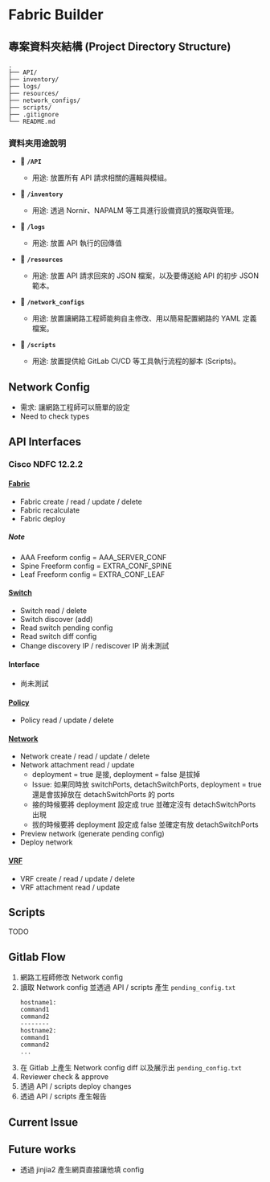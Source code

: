 # Fabric Builder
## 專案資料夾結構 (Project Directory Structure)

```
.
├── API/
├── inventory/
├── logs/
├── resources/
├── network_configs/
├── scripts/
├── .gitignore
└── README.md
```

### 資料夾用途說明

* 📂 **`/API`**

    * 用途: 放置所有 API 請求相關的邏輯與模組。

* 📂 **`/inventory`**

    * 用途: 透過 Nornir、NAPALM 等工具進行設備資訊的獲取與管理。

* 📂 **`/logs`**

    * 用途: 放置 API 執行的回傳值

* 📂 **`/resources`**

    * 用途: 放置 API 請求回來的 JSON 檔案，以及要傳送給 API 的初步 JSON 範本。

* 📂 **`/network_configs`**

    * 用途: 放置讓網路工程師能夠自主修改、用以簡易配置網路的 YAML 定義檔案。

* 📂 **`/scripts`**

    * 用途: 放置提供給 GitLab CI/CD 等工具執行流程的腳本 (Scripts)。

## Network Config
- 需求: 讓網路工程師可以簡單的設定
- Need to check types
## API Interfaces
### Cisco NDFC 12.2.2
#### [Fabric](API/cisco/12.2.2/fabric.py)
- Fabric create / read / update / delete
- Fabric recalculate
- Fabric deploy
##### Note
- AAA Freeform config = AAA_SERVER_CONF
- Spine Freeform config = EXTRA_CONF_SPINE
- Leaf Freeform config = EXTRA_CONF_LEAF
#### [Switch](API/cisco/12.2.2/switch.py)
- Switch read / delete
- Switch discover (add)
- Read switch pending config
- Read switch diff config 
- Change discovery IP / rediscover IP 尚未測試
#### Interface
- 尚未測試
#### [Policy](API/cisco/12.2.2/policy.py)
- Policy read / update / delete
#### [Network](API/cisco/12.2.2/network.py)
- Network create / read / update / delete
- Network attachment read / update
    - deployment = true 是接, deployment = false 是拔掉
    - Issue: 如果同時放 switchPorts, detachSwitchPorts, deployment = true 還是會拔掉放在 detachSwitchPorts 的 ports
    - 接的時候要將 deployment 設定成 true 並確定沒有 detachSwitchPorts 出現
    - 拔的時候要將 deployment 設定成 false 並確定有放 detachSwitchPorts
- Preview network (generate pending config)
- Deploy network
#### [VRF](API/cisco/12.2.2/vrf.py)
- VRF create / read / update / delete
- VRF attachment read / update

## Scripts
TODO
## Gitlab Flow
1. 網路工程師修改 Network config
2. 讀取 Network config 並透過 API / scripts 產生 `pending_config.txt`
    ```
    hostname1:
    command1
    command2
    --------
    hostname2:
    command1
    command2
    ...
    ```
3. 在 Gitlab 上產生 Network config diff 以及展示出 `pending_config.txt`
4. Reviewer check & approve
5. 透過 API / scripts deploy changes
6. 透過 API / scripts 產生報告


## Current Issue

## Future works
- 透過 jinjia2 產生網頁直接讓他填 config